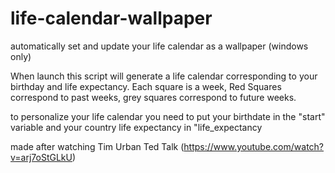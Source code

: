# life-calendar-wallpaper
automatically set and update your life calendar as a wallpaper (windows only)

When launch this script will generate a life calendar corresponding to your birthday and life expectancy.
Each square is a week, Red Squares correspond to past weeks, grey squares correspond to future weeks.

to personalize your life calendar you need to put your birthdate in the "start" variable and your country life expectancy in "life_expectancy

made after watching Tim Urban Ted Talk (https://www.youtube.com/watch?v=arj7oStGLkU)
